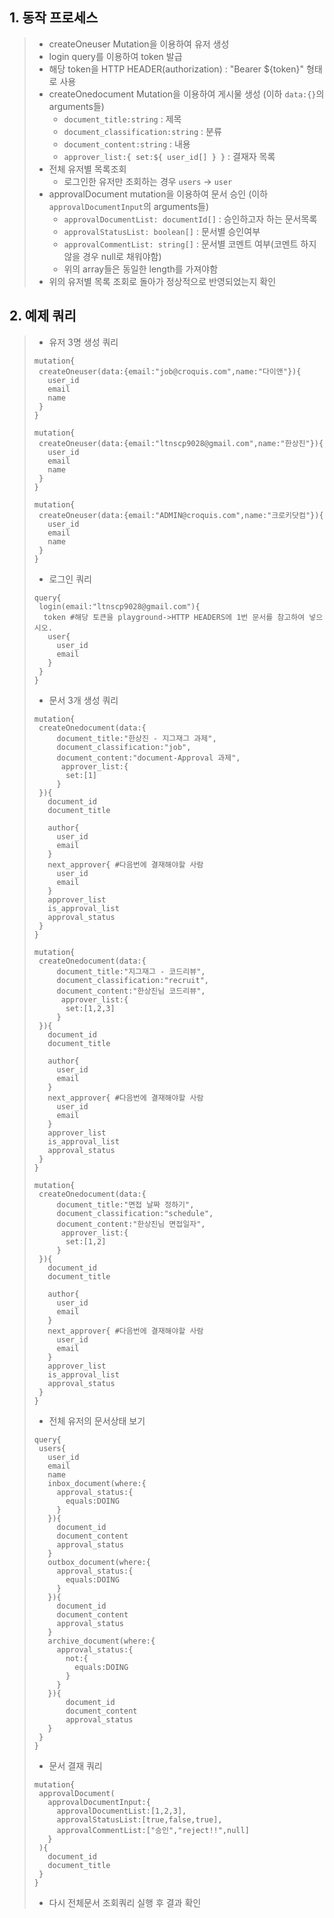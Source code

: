 ## 1. 동작 프로세스
> * createOneuser Mutation을 이용하여 유저 생성
> * login query를 이용하여 token 발급
> * 해당 token을 HTTP HEADER(authorization) : "Bearer ${token}" 형태로 사용
> * createOnedocument Mutation을 이용하여 게시물 생성 (이하 ```data:{}```의 arguments들)
>   * ```document_title:string``` : 제목
>   * ```document_classification:string``` : 분류
>   * ```document_content:string``` : 내용
>   * ```approver_list:{ set:${ user_id[] } }``` : 결재자 목록
> * 전체 유저별 목록조회
>   * 로그인한 유저만 조회하는 경우 ```users``` -> ```user```
> * approvalDocument mutation을 이용하여 문서 승인 (이하 ```approvalDocumentInput```의 arguments들)
>   * ```approvalDocumentList: documentId[]``` : 승인하고자 하는 문서목록
>   * ```approvalStatusList: boolean[]``` : 문서별 승인여부
>   * ```approvalCommentList: string[]``` : 문서별 코멘트 여부(코멘트 하지 않을 경우 null로 채워야함)
>   * 위의 array들은 동일한 length를 가져야함
> * 위의 유저별 목록 조회로 돌아가 정상적으로 반영되었는지 확인

## 2. 예제 쿼리
> * 유저 3명 생성 쿼리
> ```
> mutation{
>  createOneuser(data:{email:"job@croquis.com",name:"다이앤"}){
>    user_id
>    email
>    name
>  }
>}
>```
> ```
> mutation{
>  createOneuser(data:{email:"ltnscp9028@gmail.com",name:"한상진"}){
>    user_id
>    email
>    name
>  }
>}
>```
> ```
> mutation{
>  createOneuser(data:{email:"ADMIN@croquis.com",name:"크로키닷컴"}){
>    user_id
>    email
>    name
>  }
>}
>```
>* 로그인 쿼리
>```
> query{
>  login(email:"ltnscp9028@gmail.com"){
>   token #해당 토큰을 playground->HTTP HEADERS에 1번 문서를 참고하여 넣으시오.
>    user{
>      user_id
>      email  
>    }
>  }
>}
>```
>* 문서 3개 생성 쿼리
>```
>mutation{
>  createOnedocument(data:{
>      document_title:"한상진 - 지그재그 과제",
>      document_classification:"job",
>      document_content:"document-Approval 과제",
>    	approver_list:{
>        set:[1]
>      }
>  }){
>    document_id
>    document_title
>    
>    author{
>      user_id
>      email
>    }
>    next_approver{ #다음번에 결재해야할 사람
>      user_id
>      email
>    }
>    approver_list
>    is_approval_list
>    approval_status
>  }
>}
>```
>```
>mutation{
>  createOnedocument(data:{
>      document_title:"지그재그 - 코드리뷰",
>      document_classification:"recruit",
>      document_content:"한상진님 코드리뷰",
>    	approver_list:{
>        set:[1,2,3]
>      }
>  }){
>    document_id
>    document_title
>    
>    author{
>      user_id
>      email
>    }
>    next_approver{ #다음번에 결재해야할 사람
>      user_id
>      email
>    }
>    approver_list
>    is_approval_list
>    approval_status
>  }
>}
>```
>```
>mutation{
>  createOnedocument(data:{
>      document_title:"면접 날짜 정하기",
>      document_classification:"schedule",
>      document_content:"한상진님 면접일자",
>    	approver_list:{
>        set:[1,2]
>      }
>  }){
>    document_id
>    document_title
>    
>    author{
>      user_id
>      email
>    }
>    next_approver{ #다음번에 결재해야할 사람
>      user_id
>      email
>    }
>    approver_list
>    is_approval_list
>    approval_status
>  }
>}
>```
>* 전체 유저의 문서상태 보기
>```
>query{
>  users{
>    user_id
>    email
>    name
>    inbox_document(where:{
>      approval_status:{
>        equals:DOING
>      }
>    }){
>      document_id
>      document_content
>      approval_status
>    }
>    outbox_document(where:{
>      approval_status:{
>        equals:DOING
>      }
>    }){
>      document_id
>      document_content
>      approval_status
>    }
>    archive_document(where:{
>      approval_status:{
>        not:{
>          equals:DOING
>        }
>      }
>    }){
>        document_id
>        document_content
>        approval_status
>    }
>  }
> } 
> ```
>* 문서 결재 쿼리
> ```
>mutation{
>  approvalDocument(
>    approvalDocumentInput:{
>      approvalDocumentList:[1,2,3],
>      approvalStatusList:[true,false,true],
>      approvalCommentList:["승인","reject!!",null]
>    }
>  ){
>    document_id
>    document_title
>  }
>}
>```
>* 다시 전체문서 조회쿼리 실행 후 결과 확인